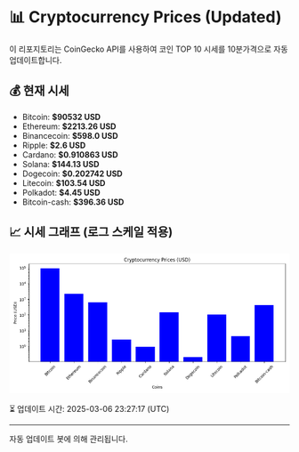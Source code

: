 
# 📊 Cryptocurrency Prices (Updated)

이 리포지토리는 CoinGecko API를 사용하여 코인 TOP 10 시세를 10분가격으로 자동 업데이트합니다.

## 💰 현재 시세
- Bitcoin: **$90532 USD**
- Ethereum: **$2213.26 USD**
- Binancecoin: **$598.0 USD**
- Ripple: **$2.6 USD**
- Cardano: **$0.910863 USD**
- Solana: **$144.13 USD**
- Dogecoin: **$0.202742 USD**
- Litecoin: **$103.54 USD**
- Polkadot: **$4.45 USD**
- Bitcoin-cash: **$396.36 USD**

## 📈 시세 그래프 (로그 스케일 적용)
![Crypto Prices](crypto_prices.png)

⏳ 업데이트 시간: 2025-03-06 23:27:17 (UTC)

---
자동 업데이트 봇에 의해 관리됩니다.
